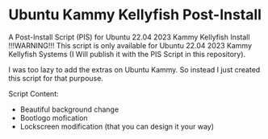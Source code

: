 # Ubuntu Kammy Kellyfish Post-Install
A Post-Install Script (PIS) for Ubuntu 22.04 2023 Kammy Kellyfish Install
!!!WARNING!!!
This script is only available for Ubuntu 22.04 2023 Kammy Kellyfish Systems (I Will publish it with the PIS Script in this repository).

I was too lazy to add the extras on Ubuntu Kammy. So instead I just created this script for that purpouse.

Script Content:
- Beautiful background change
- Bootlogo mofication
- Lockscreen modification (that you can design it your way)
